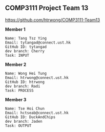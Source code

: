 ## COMP3111 Project Team 13

https://github.com/htrwong/COMP3111-Team13

**Member 1**
```
Name: Tang Tsz Ying
Email: tytangad@connect.ust.hk
GitHub ID: tytangad
dev branch: Cherry
Task: INPUT
```

**Member 2**
```
Name: Wong Hei Tung
Email: htrwong@connect.ust.hk
GitHub ID: htrwong
dev branch: Radi
Task: PROCESS
```

**Member 3**
```
Name: Tse Hoi Chun
Email: hctseab@connect.ust.hk
GitHub ID: DuckAndChips
dev branch: Jaden
Task: OUTPUT
```
